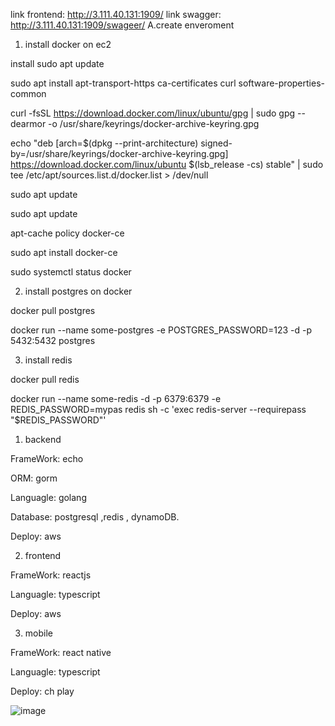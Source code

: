 link frontend: http://3.111.40.131:1909/
link swagger: http://3.111.40.131:1909/swageer/
A.create enveroment

1. install docker on ec2

install sudo apt update

sudo apt install apt-transport-https ca-certificates curl software-properties-common

curl -fsSL https://download.docker.com/linux/ubuntu/gpg | sudo gpg --dearmor -o /usr/share/keyrings/docker-archive-keyring.gpg

echo "deb [arch=$(dpkg --print-architecture) signed-by=/usr/share/keyrings/docker-archive-keyring.gpg] https://download.docker.com/linux/ubuntu $(lsb_release -cs) stable" | sudo tee /etc/apt/sources.list.d/docker.list > /dev/null

sudo apt update

sudo apt update

apt-cache policy docker-ce

sudo apt install docker-ce

sudo systemctl status docker

2. install postgres on docker

docker pull postgres

docker run --name some-postgres -e POSTGRES_PASSWORD=123 -d -p 5432:5432 postgres 

3. install redis

docker pull redis

docker run --name some-redis  -d -p 6379:6379 -e REDIS_PASSWORD=mypas  redis sh -c 'exec redis-server --requirepass "$REDIS_PASSWORD"'

1. backend
   
FrameWork: echo
   
ORM: gorm
   
Languagle: golang
   
Database: postgresql ,redis , dynamoDB.
 
Deploy: aws

2. frontend

FrameWork: reactjs

Languagle: typescript

Deploy: aws

3. mobile

FrameWork: react native
   
Languagle: typescript
   
Deploy: ch play

![image](https://github.com/PTH-IT/karaoke/assets/56516439/7a5c4ae5-8ac2-4e0c-a9e9-ffd2a1495380)
